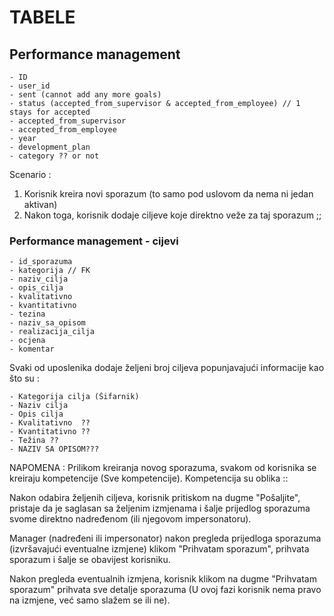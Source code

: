 # TABELE

## Performance management
    
    - ID
    - user_id
    - sent (cannot add any more goals)
    - status (accepted_from_supervisor & accepted_from_employee) // 1 stays for accepted
    - accepted_from_supervisor
    - accepted_from_employee
    - year
    - development_plan
    - category ?? or not
   
Scenario :

1. Korisnik kreira novi sporazum (to samo pod uslovom da nema ni jedan aktivan)
2. Nakon toga, korisnik dodaje ciljeve koje direktno veže za taj sporazum ;; 
       
### Performance management - cijevi

    - id_sporazuma
    - kategorija // FK
    - naziv_cilja
    - opis_cilja
    - kvalitativno
    - kvantitativno
    - tezina
    - naziv_sa_opisom
    - realizacija_cilja
    - ocjena
    - komentar

Svaki od uposlenika dodaje željeni broj ciljeva popunjavajući informacije kao što su :

    - Kategorija cilja (Šifarnik)
    - Naziv cilja
    - Opis cilja
    - Kvalitativno  ?? 
    - Kvantitativno ??
    - Težina ??
    - NAZIV SA OPISOM???
    
NAPOMENA : Prilikom kreiranja novog sporazuma, svakom od korisnika se kreiraju kompetencije (Sve kompetencije). 
Kompetencija su oblika :: 





Nakon odabira željenih ciljeva, korisnik pritiskom na dugme "Pošaljite", pristaje da je saglasan sa željenim izmjenama i šalje prijedlog sporazuma svome direktno nadređenom (ili njegovom impersonatoru). 

Manager (nadređeni ili impersonator) nakon pregleda prijedloga sporazuma (izvršavajući eventualne izmjene) klikom "Prihvatam sporazum", prihvata sporazum i šalje se obavijest korisniku.

Nakon pregleda eventualnih izmjena, korisnik klikom na dugme "Prihvatam sporazum" prihvata sve detalje sporazuma (U ovoj fazi korisnik nema pravo na izmjene, već samo slažem se ili ne).





